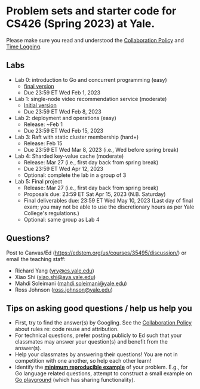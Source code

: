 # Problem sets and starter code for CS426 (Spring 2023) at Yale.

Please make sure you read and understood the [Collaboration Policy](collaboration_policy.md) and [Time Logging](time_logging.md).

## Labs
 - Lab 0: introduction to Go and concurrent programming (easy)
   - [final version](lab0/lab0.md)
   - Due 23:59 ET Wed Feb 1, 2023
 - Lab 1: single-node video recommendation service (moderate)
   - [Initial version](lab1/lab1.md)
   - Due 23:59 ET Wed Feb 8, 2023
 - Lab 2: deployment and operations (easy)
   - Release: ~Feb 1
   - Due 23:59 ET Wed Feb 15, 2023
 - Lab 3: Raft with static cluster membership (hard+)
   - Release: Feb 15
   - Due 23:59 ET Wed Mar 8, 2023 (i.e., Wed before spring break)
 - Lab 4: Sharded key-value cache (moderate)
   - Release: Mar 27 (i.e., first day back from spring break)
   - Due 23:59 ET Wed Apr 12, 2023
   - Optional: complete the lab in a group of 3
 - Lab 5: Final project
   - Release: Mar 27 (i.e., first day back from spring break)
   - Proposals due: 23:59 ET Sat Apr 15, 2023 (N.B. Saturday)
   - Final deliverables due: 23:59 ET Wed May 10, 2023 (Last day of final exam; you may not be able to use the discretionary hours as per Yale College's regulations.)
   - Optional: same group as Lab 4

## Questions?
Post to Canvas/Ed (https://edstem.org/us/courses/35495/discussion/) or email the teaching staff:
  - Richard Yang (yry@cs.yale.edu)
  - Xiao Shi (xiao.shi@aya.yale.edu)
  - Mahdi Soleimani (mahdi.soleimani@yale.edu)
  - Ross Johnson (ross.johnson@yale.edu)

## Tips on asking good questions / help us help you
- First, try to find the answer(s) by Googling. See the [Collaboration Policy](collaboration_policy.md) about rules re: code reuse and attribution.
- For technical questions, prefer posting publicly to Ed such that your classmates may answer your question(s) and benefit from the answer(s).
- Help your classmates by answering their questions! You are not in competition with one another, so help each other learn!
- Identify the [**minimum reproducible example**](https://myweb.uiowa.edu/pbreheny/reproducible.html) of your problem. E.g., for Go language related questions, attempt to construct a small example on [Go playground](https://go.dev/play/) (which has sharing functionality).

